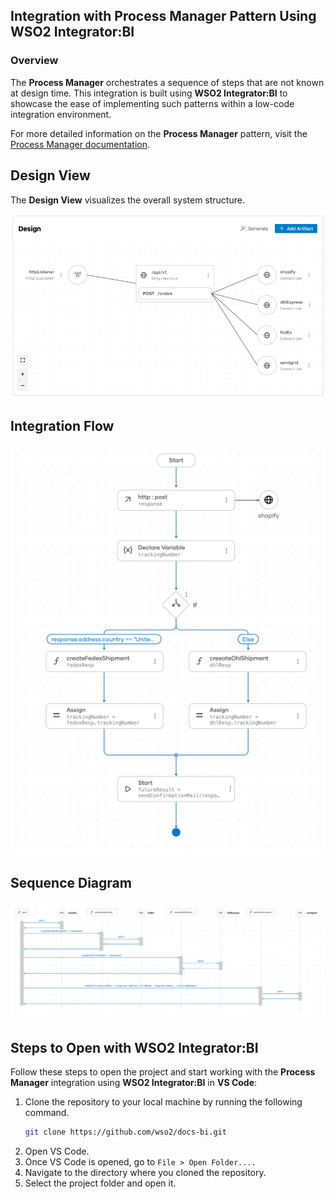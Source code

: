 ## Integration with Process Manager Pattern Using WSO2 Integrator:BI

### Overview

The **Process Manager** orchestrates a sequence of steps that are not known at design time.
This integration is built using **WSO2 Integrator:BI** to showcase the ease of implementing such patterns within a low-code integration environment.

For more detailed information on the **Process Manager** pattern, visit the [Process Manager documentation](https://www.enterpriseintegrationpatterns.com/patterns/messaging/ProcessManager.html).

## Design View

The **Design View** visualizes the overall system structure.

![Design View](design.png)

## Integration Flow

![Flow Diagram](flow.png)

## Sequence Diagram

![Flow Diagram](sequence.png)

## Steps to Open with WSO2 Integrator:BI

Follow these steps to open the project and start working with the **Process Manager** integration using **WSO2 Integrator:BI** in **VS Code**:

1. Clone the repository to your local machine by running the following command.
   ```bash
   git clone https://github.com/wso2/docs-bi.git
   ```
2. Open VS Code.
3. Once VS Code is opened, go to `File > Open Folder....`
4. Navigate to the directory where you cloned the repository.
5. Select the project folder and open it.

